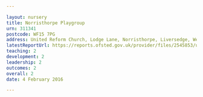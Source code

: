 ```yaml
---

layout: nursery
title: Norristhorpe Playgroup
urn: 311341
postcode: WF15 7PG
address: United Reform Church, Lodge Lane, Norristhorpe, Liversedge, West Yorkshire, WF15 7PG
latestReportUrl: https://reports.ofsted.gov.uk/provider/files/2545853/urn/311341.pdf
teaching: 2
development: 2
leadership: 2
outcomes: 2
overall: 2
date: 4 February 2016

---
```

